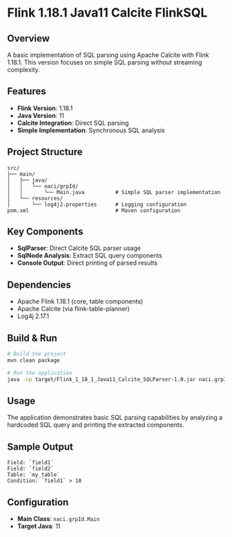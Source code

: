 # Flink 1.18.1 Java11 Calcite FlinkSQL

## Overview
A basic implementation of SQL parsing using Apache Calcite with Flink 1.18.1. This version focuses on simple SQL parsing without streaming complexity.

## Features
- **Flink Version**: 1.18.1
- **Java Version**: 11
- **Calcite Integration**: Direct SQL parsing
- **Simple Implementation**: Synchronous SQL analysis

## Project Structure
```
src/
├── main/
│   ├── java/
│   │   └── naci/grpId/
│   │       └── Main.java          # Simple SQL parser implementation
│   └── resources/
│       └── log4j2.properties      # Logging configuration
pom.xml                            # Maven configuration
```

## Key Components
- **SqlParser**: Direct Calcite SQL parser usage
- **SqlNode Analysis**: Extract SQL query components
- **Console Output**: Direct printing of parsed results

## Dependencies
- Apache Flink 1.18.1 (core, table components)
- Apache Calcite (via flink-table-planner)
- Log4j 2.17.1

## Build & Run
```bash
# Build the project
mvn clean package

# Run the application
java -cp target/Flink_1_18_1_Java11_Calcite_SQLParser-1.0.jar naci.grpId.Main
```

## Usage
The application demonstrates basic SQL parsing capabilities by analyzing a hardcoded SQL query and printing the extracted components.

## Sample Output
```
Field: `field1`
Field: `field2`
Table: `my_table`
Condition: `field1` > 10
```

## Configuration
- **Main Class**: `naci.grpId.Main`
- **Target Java**: 11